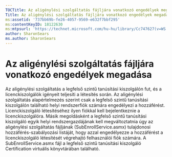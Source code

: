```yaml
---
TOCTitle: Az aligénylési szolgáltatás fájljára vonatkozó engedélyek megadása
Title: Az aligénylési szolgáltatás fájljára vonatkozó engedélyek megadása
ms:assetid: '737bb69b-fe26-4057-9569-e632f7bbf295'
ms:contentKeyID: 18122630
ms:mtpsurl: 'https://technet.microsoft.com/hu-hu/library/Cc747627(v=WS.10)'
author: SharonSears
ms.author: SharonSears
---
```


Az aligénylési szolgáltatás fájljára vonatkozó engedélyek megadása
==================================================================

Az aligénylési szolgáltatás a legfelső szintű tanúsítási kiszolgálón fut, és a licenckiszolgálók igényeit teljesíti a létesítés során. Az aligénylési szolgáltatás alapértelmezés szerint csak a legfelső szintű tanúsítási kiszolgálón található helyi rendszerfiók számára engedélyezi a hozzáférést. Licenckiszolgáló létesítéséhez ilyen fiókkal kell bejelentkeznie a licenckiszolgálóra. Másik megoldásként a legfelső szintű tanúsítási kiszolgáló egyik helyi rendszergazdájának kell megváltoztatnia úgy az aligénylési szolgáltatás fájljának (SubEnrollService.asmx) tulajdonosi hozzáférés-szabályozási listáját, hogy azzal engedélyezze a hozzáférést a licenckiszolgáló létesítését végrehajtó felhasználói fiók számára. A SubEnrollService.asmx fájl a legfelső szintű tanúsítási kiszolgáló Certification virtuális könyvtárában található.
